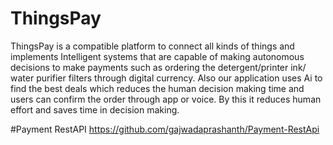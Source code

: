 # ThingsPay

ThingsPay is a compatible platform to connect all kinds of things and implements Intelligent systems that are capable of making autonomous decisions to make payments such as ordering the detergent/printer ink/ water purifier filters through digital currency. Also our application uses Ai to find the best deals which reduces the human decision making time and users can confirm the order through app or voice. By this it reduces human effort and saves time in decision making.

#Payment RestAPI
https://github.com/gajwadaprashanth/Payment-RestApi

